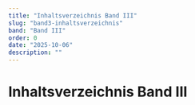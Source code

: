 ```yaml
---
title: "Inhaltsverzeichnis Band III"
slug: "band3-inhaltsverzeichnis"
band: "Band III"
order: 0
date: "2025-10-06"
description: ""
---
```


# Inhaltsverzeichnis Band III

